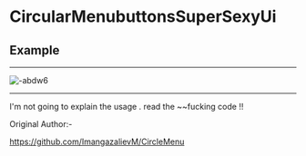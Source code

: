 # CircularMenubuttonsSuperSexyUi

## Example 

************************
![-abdw6](https://i.makeagif.com/media/9-23-2017/-abdw6.gif)

************************

I'm not going to explain the usage .
read the ~~fucking code !!


Original Author:-

https://github.com/ImangazalievM/CircleMenu
